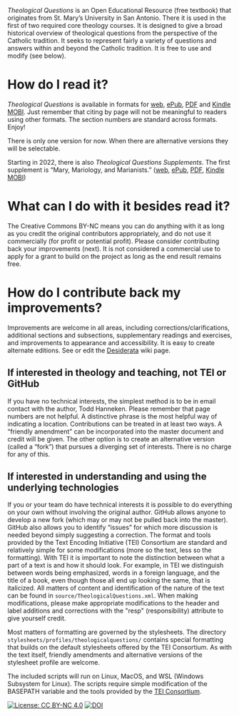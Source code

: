*Theological Questions* is an Open Educational Resource (free textbook) that originates from St. Mary’s University in San Antonio. 
There it is used in the first of two required core theology courses. 
It is designed to give a broad historical overview of theological questions from the perspective of the Catholic tradition. 
It seeks to represent fairly a variety of questions and answers within and beyond the Catholic tradition. 
It is free to use and modify (see below). 

# How do I read it?
*Theological Questions* is available in formats for 
[web](https://thanneken.github.io/TheologicalQuestions/derivatives/TheologicalQuestions.html), 
[ePub](https://thanneken.github.io/TheologicalQuestions/derivatives/TheologicalQuestions.epub), 
[PDF](https://thanneken.github.io/TheologicalQuestions/derivatives/TheologicalQuestions.pdf)
and [Kindle MOBI](https://thanneken.github.io/TheologicalQuestions/derivatives/TheologicalQuestions.mobi). 
Just remember that citing by page will not be meaningful to readers using other formats. 
The section numbers are standard across formats. 
Enjoy!

There is only one version for now. When there are alternative versions they will be selectable. 

Starting in 2022, there is also *Theological Questions Supplements*. The first supplement is “Mary, Mariology, and Marianists.” 
([web](https://thanneken.github.io/TheologicalQuestions/supplements/mary/text.html), 
[ePub](https://thanneken.github.io/TheologicalQuestions/supplements/mary/text.epub), 
[PDF](https://thanneken.github.io/TheologicalQuestions/supplements/mary/text.pdf), 
[Kindle MOBI](https://thanneken.github.io/TheologicalQuestions/supplements/mary/text.mobi))

# What can I do with it besides read it?
The Creative Commons BY-NC means you can do anything with it as long as you credit the original contributors appropriately, and do not use it commercially (for profit or potential profit). 
Please consider contributing back your improvements (next). 
It is not considered a commercial use to apply for a grant to build on the project as long as the end result remains free. 

# How do I contribute back my improvements? 
Improvements are welcome in all areas, including corrections/clarifications, additional sections and subsections, supplementary readings and exercises, and improvements to appearance and accessibility. 
It is easy to create alternate editions. 
See or edit the [Desiderata](https://github.com/thanneken/TheologicalQuestions/wiki/Desiderata) wiki page.

## If interested in theology and teaching, not TEI or GitHub
If you have no technical interests, the simplest method is to be in email contact with the author, Todd Hanneken. 
Please remember that page numbers are not helpful. 
A distinctive phrase is the most helpful way of indicating a location. 
Contributions can be treated in at least two ways. 
A “friendly amendment” can be incorporated into the master document and credit will be given. 
The other option is to create an alternative version (called a “fork”) that  pursues a diverging set of interests. 
There is no charge for any of this. 

## If interested in understanding and using the underlying technologies
If you or your team do have technical interests it is possible to do everything on your own without involving the original author. 
GitHub allows anyone to develop a new fork (which may or may not be pulled back into the master). 
GitHub also allows you to identify “issues” for which more discussion is needed beyond simply suggesting a correction. 
The format and tools provided by the Text Encoding Initiative (TEI) Consortium are standard and relatively simple for some modifications (more so the text, less so the formatting). 
With TEI it is important to note the distinction between what a part of a text is and how it should look. 
For example, in TEI we distinguish between words being emphasized, words in a foreign language, and the title of a book, even though those all end up looking the same, that is italicized. 
All matters of content and identification of the nature of the text can be found in `source/TheologicalQuestions.xml`. 
When making modifications, please make appropriate modifications to the header and label additions and corrections with the "resp" (responsibility) attribute to give yourself credit. 

Most matters of formatting are governed by the stylesheets. 
The directory `stylesheets/profiles/theologicalquestions/` contains special formatting that builds on the default stylesheets offered by the TEI Consortium. 
As with the text itself, friendly amendments and alternative versions of the stylesheet profile are welcome. 

The included scripts will run on Linux, MacOS, and WSL (Windows Subsystem for Linux). 
The scripts require simple modification of the BASEPATH variable and the tools provided by the 
[TEI Consortium](https://github.com/TEIC/Stylesheets).

[![License: CC BY-NC 4.0](https://img.shields.io/badge/License-CC%20BY--NC%204.0-lightgrey.svg)](https://creativecommons.org/licenses/by-nc/4.0/)
[![DOI](https://img.shields.io/badge/DOI-10.31046%2Fatlaopenpress.81-blue.svg)](https://doi.org/10.31046/atlaopenpress.81)

